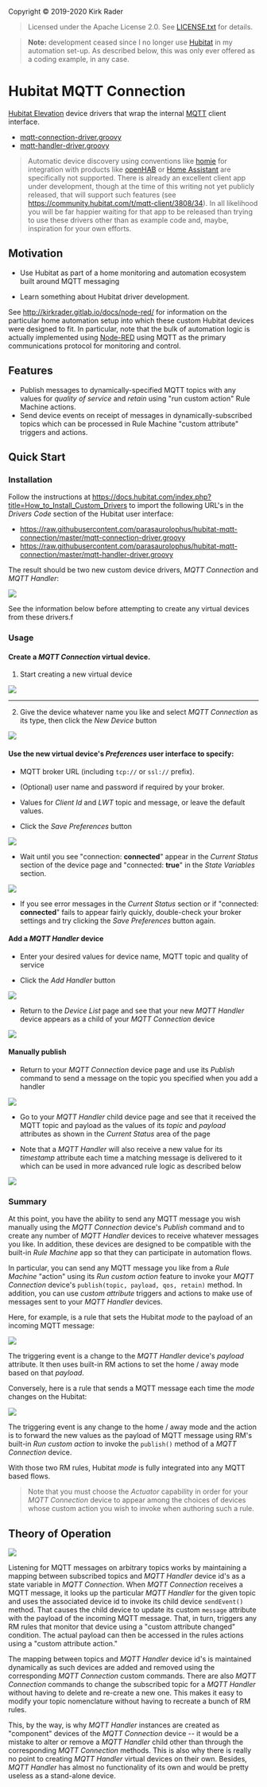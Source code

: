 Copyright &copy; 2019-2020 Kirk Rader

> Licensed under the Apache License 2.0. See [LICENSE.txt](LICENSE.txt) for details.

> **Note:** development ceased since I no longer use [Hubitat][hubitat elevation]
> in my automation set-up. As described below, this was only ever offered as a
> coding example, in any case.

# Hubitat MQTT Connection

[Hubitat Elevation][] device drivers that wrap the internal [MQTT][] client
interface.

- [mqtt-connection-driver.groovy][]
- [mqtt-handler-driver.groovy][]

> Automatic device discovery using conventions like [homie][] for integration
> with products like [openHAB][] or [Home Assistant][] are specifically not
> supported. There is already an excellent client app under development, though
> at the time of this writing not yet publicly released, that will support such
> features (see <https://community.hubitat.com/t/mqtt-client/3808/34>). In all
> likelihood you will be far happier waiting for that app to be released than
> trying to use these drivers other than as example code and, maybe, inspiration
> for your own efforts.

## Motivation

- Use Hubitat as part of a home monitoring and automation ecosystem built around MQTT messaging

- Learn something about Hubitat driver development.

See <http://kirkrader.gitlab.io/docs/node-red/> for information on the
particular home automation setup into which these custom Hubitat devices were
designed to fit. In particular, note that the bulk of automation logic is
actually implemented using [Node-RED][] using MQTT as the primary communications
protocol for monitoring and control.

## Features

- Publish messages to dynamically-specified MQTT topics with any values for
  *quality of service* and *retain* using "run custom action" Rule Machine
  actions.
- Send device events on receipt of messages in dynamically-subscribed topics
  which can be processed in Rule Machine "custom attribute" triggers and
  actions.

## Quick Start

### Installation

Follow the instructions at <https://docs.hubitat.com/index.php?title=How_to_Install_Custom_Drivers> to import the following URL's in the *Drivers Code* section of the Hubitat user interface:

- <https://raw.githubusercontent.com/parasaurolophus/hubitat-mqtt-connection/master/mqtt-connection-driver.groovy>
- <https://raw.githubusercontent.com/parasaurolophus/hubitat-mqtt-connection/master/mqtt-handler-driver.groovy>

The result should be two new custom device drivers, *MQTT Connection* and *MQTT Handler*:

![](images/drivers-code-list.png)

See the information below before attempting to create any virtual devices from these drivers.f

### Usage

#### Create a *MQTT Connection* virtual device.

1. Start creating a new virtual device

![](images/add-virtual-device.png)

---

2. Give the device whatever name you like and select *MQTT Connection* as its type, then click the *New Device* button

![](images/new-device.png)

#### Use the new virtual device's *Preferences* user interface to specify:

- MQTT broker URL (including `tcp://` or `ssl://` prefix).

- (Optional) user name and password if required by your broker.

- Values for *Client Id* and *LWT* topic and message, or leave the default
  values.

- Click the *Save Preferences* button

![](images/mqtt-connection-preferences.png)

- Wait until you see "connection: **connected**" appear in the *Current Status*
  section of the device page and "connected: **true**" in the *State Variables*
  section.

![](images/connected.png)

- If you see error messages in the *Current Status* section or if "connected:
  **connected**" fails to appear fairly quickly, double-check your broker settings
  and try clicking the *Save Preferences* button again.

#### Add a *MQTT Handler* device

- Enter your desired values for device name,
MQTT topic and quality of service

- Click the *Add Handler* button

![](images/add-handler.png)

- Return to the *Device List* page and see that your new *MQTT Handler* device
appears as a child of your *MQTT Connection* device

![](images/device-list.png)

#### Manually publish

- Return to your *MQTT Connection* device page and use its *Publish* command to send a message on the topic you specified when you add a handler

![](images/publish.png)

- Go to your *MQTT Handler* child device page and see that it received the MQTT
  topic and payload as the values of its *topic* and *payload* attributes as
  shown in the *Current Status* area of the page

- Note that a *MQTT Handler* will also receive a new value for its *timestamp*
  attribute each time a matching  message is delivered to it which can be used
  in more advanced rule logic as described below

![](images/my-handler.png)

### Summary

At this point, you have the ability to send any MQTT message you wish manually
using the *MQTT Connection* device's *Publish* command and to create any number
of *MQTT Handler* devices to receive whatever messages you like. In addition,
these devices are designed to be compatible with the built-in *Rule Machine* app
so that they can participate in automation flows.

In particular, you can send any MQTT message you like from a *Rule Machine*
"action" using its *Run custom action* feature to invoke your *MQTT Connection*
device's `publish(topic, payload, qos, retain)` method. In addition, you can use
*custom attribute* triggers and actions to make use of messages sent to your
*MQTT Handler* devices.

Here, for example, is a rule that sets the Hubitat *mode* to the payload of an
incoming MQTT message:

![](images/set-mode-rule.png)

The triggering event is a change to the *MQTT Handler* device's *payload*
attribute. It then uses built-in RM actions to set the home / away mode based on
that *payload*.

Conversely, here is a rule that sends a MQTT message each time the *mode*
changes on the Hubitat:

![](images/mode-changed-rule.png)

The triggering event is any change to the home / away mode and the action is to
forward the new values as the payload of MQTT message using RM's built-in *Run
custom action* to invoke the `publish()` method of a *MQTT Connection* device.

With those two RM rules, Hubitat *mode* is fully integrated into any MQTT based
flows.

> Note that you must choose the *Actuator* capability in order for your *MQTT
> Connection* device to appear among the choices of devices whose custom action
> you wish to invoke when authoring such a rule.

## Theory of Operation

![](images/mqtt-flow.svg)

Listening for MQTT messages on arbitrary topics works by maintaining a mapping
between subscribed topics and *MQTT Handler* device id's as a state variable in
*MQTT Connection*. When *MQTT Connection* receives a MQTT message, it looks up
the particular *MQTT Handler* for the given topic and uses the associated device
id to invoke its child device `sendEvent()` method. That causes the child device
to update its custom `message` attribute with the payload of the incoming MQTT
message. That, in turn, triggers any RM rules that monitor that device using a
"custom attribute changed" condition. The actual payload can then be accessed in
the rules actions using a "custom attribute action."

The mapping between topics and *MQTT Handler* device id's is maintained
dynamically as such devices are added and removed using the corresponding *MQTT
Connection* custom commands. There are also *MQTT Connection* commands to change
the subscribed topic for a *MQTT Handler* without having to delete and re-create
a new one. This makes it easy to modify your topic nomenclature without having
to recreate a bunch of RM rules.

This, by the way, is why *MQTT Handler* instances are created as "component"
devices of the *MQTT Connection* device -- it would be a mistake to alter or
remove a *MQTT Handler* child other than through the corresponding *MQTT Connection* methods.
This is also why there is really no point to creating *MQTT Handler* virtual
devices on their own. Besides, *MQTT Handler* has almost no functionality of its
own and would be pretty useless as a stand-alone device.

[MQTT]: http://www.mqtt.org
[Node-RED]: https://nodered.org
[Hubitat Elevation]: https://hubitat.com
[homie]: https://homieiot.github.io/specification/
[openHAB]: https://www.openhab.org/
[Home Assistant]: https://www.home-assistant.io/
[mqtt-connection-driver.groovy]: https://raw.githubusercontent.com/parasaurolophus/hubitat-mqtt-connection/master/mqtt-connection-driver.groovy
[mqtt-handler-driver.groovy]: https://raw.githubusercontent.com/parasaurolophus/hubitat-mqtt-connection/master/mqtt-handler-driver.groovy

